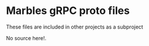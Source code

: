 # Marbles gRPC proto files

These files are included in other projects as a subproject

No source here!.
